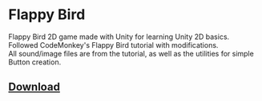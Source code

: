 # Flappy Bird

Flappy Bird 2D game made with Unity for learning Unity 2D basics.<br />
Followed CodeMonkey's Flappy Bird tutorial with modifications.<br />
All sound/image files are from the tutorial, as well as the utilities for simple Button creation.<br />

## [Download](https://github.com/cear-git/flappybird/releases/download/v1.0.0/Flappy.Bird.zip)
